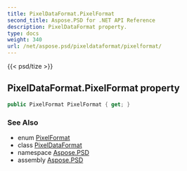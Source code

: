 ```yaml
---
title: PixelDataFormat.PixelFormat
second_title: Aspose.PSD for .NET API Reference
description: PixelDataFormat property. 
type: docs
weight: 340
url: /net/aspose.psd/pixeldataformat/pixelformat/
---
```

{{< psd/tize >}}
## PixelDataFormat.PixelFormat property

```csharp
public PixelFormat PixelFormat { get; }
```

### See Also

* enum [PixelFormat](../../pixelformat/)
* class [PixelDataFormat](../)
* namespace [Aspose.PSD](../../pixeldataformat/)
* assembly [Aspose.PSD](../../../)


